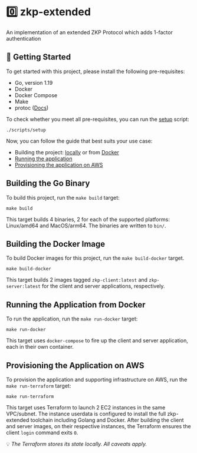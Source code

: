 # :zero: zkp-extended

An implementation of an extended ZKP Protocol which adds 1-factor authentication

## :hatching_chick: Getting Started

To get started with this project, please install the following pre-requisites:

* Go, version 1.19
* Docker
* Docker Compose
* Make
* protoc ([Docs](https://grpc.io/docs/protoc-installation/))

To check whether you meet all pre-requisites, you can run the
[setup](./scripts/setup) script:

```
./scripts/setup
```

Now, you can follow the guide that best suits your use case:

* Building the project: [locally](#building-the-go-binary) or from [Docker](#building-the-docker-image)
* [Running the application](#running-the-application-from-docker)
* [Provisioning the application on AWS](#provisioning-the-application-on-aws)

## Building the Go Binary

To build this project, run the `make build` target:

```
make build
```

This target builds 4 binaries, 2 for each of the supported platforms:
Linux/amd64 and MacOS/arm64. The binaries are written to `bin/`.

## Building the Docker Image

To build Docker images for this project, run the `make build-docker` target.

```
make build-docker
```

This target builds 2 images tagged `zkp-client:latest` and `zkp-server:latest`
for the client and server applications, respectively.

## Running the Application from Docker

To run the application, run the `make run-docker` target:

```
make run-docker
```

This target uses `docker-compose` to fire up the client and server application,
each in their own container.

## Provisioning the Application on AWS

To provision the application and supporting infrastructure on AWS, run the `make
run-terraform` target:

```
make run-terraform
```

This target uses Terraform to launch 2 EC2 instances in the same VPC/subnet. The
instance userdata is configured to install the full zkp-extended toolchain
including Golang and Docker. After building the client and server images, on
their respective instances, the Terraform ensures the client `login` command
exits `0`.

:bulb: _The Terraform stores its state locally. All caveats apply._

